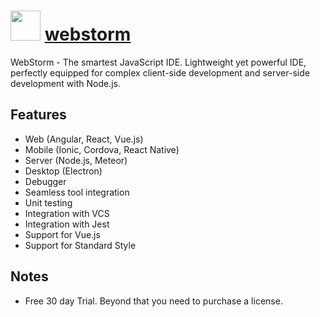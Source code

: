 ﻿# <img src="https://cdn.jsdelivr.net/gh/chocolatey/chocolatey-coreteampackages@8edfc93894e9bdd11deb36d1cbbfe8a47a7b013a/icons/webstorm.png" width="48" height="48"/> [webstorm](https://chocolatey.org/packages/webstorm)


WebStorm - The smartest JavaScript IDE. Lightweight yet powerful IDE, perfectly equipped for complex client-side development and server-side development with Node.js.

## Features

- Web (Angular, React, Vue.js)
- Mobile (Ionic, Cordova, React Native)
- Server (Node.js, Meteor)
- Desktop (Electron)
- Debugger
- Seamless tool integration
- Unit testing
- Integration with VCS
- Integration with Jest
- Support for Vue.js
- Support for Standard Style

## Notes

- Free 30 day Trial. Beyond that you need to purchase a license.

